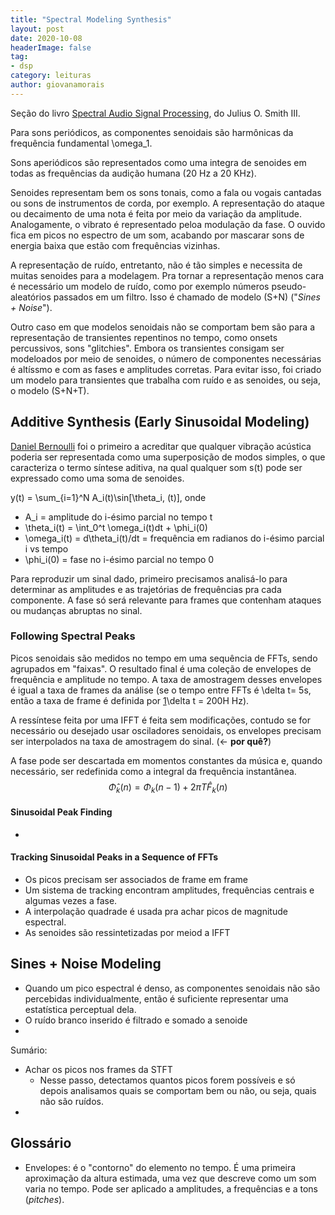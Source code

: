 ```yaml
---
title: "Spectral Modeling Synthesis"
layout: post
date: 2020-10-08
headerImage: false
tag:
- dsp
category: leituras
author: giovanamorais
---
```



Seção do livro [Spectral Audio Signal Processing](https://ccrma.stanford.edu/~jos/sasp/sasp.html),
do Julius O. Smith III.

Para sons periódicos, as componentes senoidais são harmônicas da frequência fundamental \omega_1.

Sons aperiódicos são representados como uma integra de senoides em todas as frequências da audição humana
(20 Hz a 20 KHz).

Senoides representam bem os sons tonais, como a fala ou vogais cantadas ou sons de instrumentos de corda,
por exemplo. A representação do ataque ou decaimento de uma nota é feita por meio da variação da amplitude.
Analogamente, o vibrato é representado peloa modulação da fase.
O ouvido fica em picos no espectro de um som, acabando por mascarar sons de energia baixa que estão com
frequências vizinhas.

A representação de ruído, entretanto, não é tão simples e necessita de muitas senoides para a modelagem.
Pra tornar a representação menos cara é necessário um modelo de ruído, como por exemplo números pseudo-
aleatórios passados em um filtro. Isso é chamado de modelo (S+N) ("_Sines + Noise_").

Outro caso em que modelos senoidais não se comportam bem são para a representação de transientes
repentinos no tempo, como onsets percussivos, sons "glitchies". Embora os transientes consigam
ser modeloados por meio de senoides, o número de componentes necessárias é altíssmo e com as fases
e amplitudes corretas. Para evitar isso, foi criado um modelo para transientes que trabalha com ruído
e as senoides, ou seja, o modelo (S+N+T).

## Additive Synthesis (Early Sinusoidal Modeling)

[Daniel Bernoulli](https://ccrma.stanford.edu/~jos/sasp/Daniel_Bernoulli_s_Modal_Decomposition.html#sec:bernoulli)
foi o primeiro a acreditar que qualquer vibração acústica poderia ser
representada como uma superposição de modos simples, o que caracteriza o termo
síntese aditiva, na qual qualquer som s(t) pode ser expressado como uma soma de
senoides.

y(t) = \sum_{i=1}^N A_i(t)\sin[\theta_i, (t)], onde

* A_i = amplitude do i-ésimo parcial no tempo t
* \theta_i(t) = \int_0^t \omega_i(t)dt + \phi_i(0)
* \omega_i(t) = d\theta_i(t)/dt = frequência em radianos do i-ésimo parcial i vs tempo
* \phi_i(0) = fase no i-ésimo parcial no tempo 0

Para reproduzir um sinal dado, primeiro precisamos analisá-lo para determinar as
amplitudes e as trajetórias de frequências pra cada componente. A fase só será
relevante para frames que contenham ataques ou mudanças abruptas no sinal.

### Following Spectral Peaks

Picos senoidais são medidos no tempo em uma sequência de FFTs, sendo agrupados
em "faixas". O resultado final é uma coleção de envelopes de frequência e amplitude
no tempo. A taxa de amostragem desses envelopes é igual a taxa de frames da
análise (se o tempo entre FFTs é \delta t= 5s, então a taxa de frame é definida por
[1](1/)\delta t = 200H Hz).

A ressíntese feita por uma IFFT é feita sem modificações, contudo se for necessário ou
desejado usar osciladores senoidais, os envelopes precisam ser interpolados na taxa
de amostragem do sinal. (<- **por quê?**)

A fase pode ser descartada em momentos constantes da música e, quando necessário,
ser redefinida como a integral da frequência instantânea.
$$
\hat{\Phi}_k(n) = \Phi_k(n-1) + 2\pi T \hat{F}_k(n)
$$

#### Sinusoidal Peak Finding
*

#### Tracking Sinusoidal Peaks in a Sequence of FFTs
* Os picos precisam ser associados de frame em frame
* Um sistema de tracking encontram amplitudes, frequências centrais e algumas vezes
a fase.
* A interpolação quadrade é usada pra achar picos de magnitude espectral.
* As senoides são ressintetizadas por meiod a IFFT

## Sines + Noise Modeling
* Quando um pico espectral é denso, as componentes senoidais não são percebidas
individualmente, então é suficiente representar uma estatística perceptual dela.
* O ruído branco inserido é filtrado e somado a senoide
*

Sumário:
* Achar os picos nos frames da STFT
	- Nesse passo, detectamos quantos picos forem possíveis e só depois analisamos
	quais se comportam bem ou não, ou seja, quais não são ruídos.
*

## Glossário
* Envelopes: é o "contorno" do elemento no tempo. É uma primeira
aproximação da altura estimada, uma vez que descreve como um som varia no tempo.
Pode ser aplicado a amplitudes, a frequências e a tons (_pitches_).


